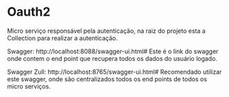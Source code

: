 # Oauth2
Micro serviço responsável pela autenticação, na raiz do projeto esta a Collection para realizar a autenticação.

Swagger:
http://localhost:8088/swagger-ui.html#
Este é o link do swagger onde contem o end point que recupera todos os dados do usuário logado.

Swagger Zull:
http://localhost:8765/swagger-ui.html#
Recomendado utilizar este swagger, onde são centralizados todos os end points de todos os micro serviços.
